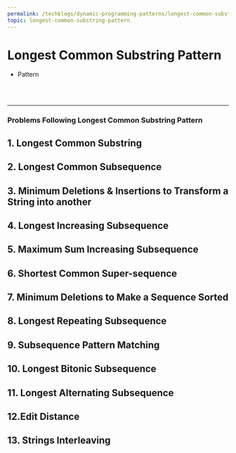 ```yaml
---
permalink: /techblogs/dynamic-programming-patterns/longest-common-substring-pattern
topic: longest-common-substring-pattern
---
```


# Longest Common Substring Pattern

- Pattern

<br>

<br>

---

### Problems Following Longest Common Substring Pattern

## 1. Longest Common Substring

## 2. Longest Common Subsequence

## 3. Minimum Deletions & Insertions to Transform a String into another

## 4. Longest Increasing Subsequence

## 5. Maximum Sum Increasing Subsequence

## 6. Shortest Common Super-sequence

## 7. Minimum Deletions to Make a Sequence Sorted

## 8. Longest Repeating Subsequence

## 9. Subsequence Pattern Matching

## 10. Longest Bitonic Subsequence

## 11. Longest Alternating Subsequence

## 12.Edit Distance

## 13. Strings Interleaving

